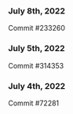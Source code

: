 ### July 8th, 2022

Commit #233260

### July 5th, 2022

Commit #314353


### July 4th, 2022

Commit #72281
